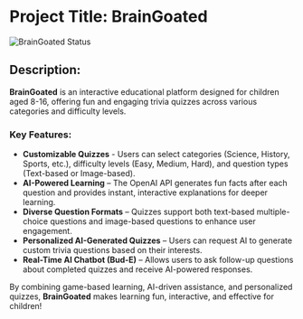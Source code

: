 # Project Title: BrainGoated

![BrainGoated Status](https://img.shields.io/uptimerobot/status/m799396409?label=BrainGoated%20Status&style=flat-square)

 
## Description:
**BrainGoated** is an interactive educational platform designed for children aged 8-16, offering fun and engaging trivia quizzes across various categories and difficulty levels.

### **Key Features:**
- **Customizable Quizzes** - Users can select categories (Science, History, Sports, etc.), difficulty levels (Easy, Medium, Hard), and question types (Text-based or Image-based).
- **AI-Powered Learning** – The OpenAI API generates fun facts after each question and provides instant, interactive explanations for deeper learning.
- **Diverse Question Formats** – Quizzes support both text-based multiple-choice questions and image-based questions to enhance user engagement.
- **Personalized AI-Generated Quizzes** – Users can request AI to generate custom trivia questions based on their interests.
- **Real-Time AI Chatbot (Bud-E)** – Allows users to ask follow-up questions about completed quizzes and receive AI-powered responses.


By combining game-based learning, AI-driven assistance, and personalized quizzes, **BrainGoated** makes learning fun, interactive, and effective for children!
